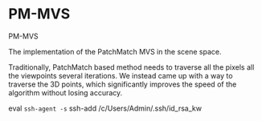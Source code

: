 # PM-MVS
PM-MVS

The implementation of the PatchMatch MVS in the scene space.

Traditionally, PatchMatch based method needs to traverse all the pixels all the viewpoints several iterations. We instead came up with a way to traverse the 3D points, which significantly improves the speed of the algorithm without losing accuracy.

eval `ssh-agent -s`
ssh-add /c/Users/Admin/.ssh/id_rsa_kw